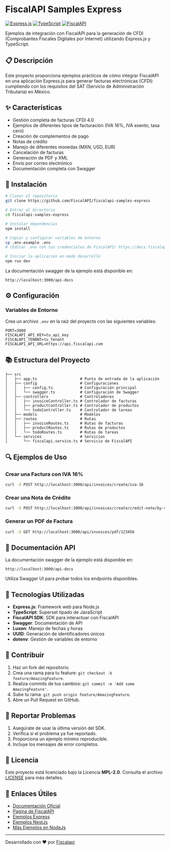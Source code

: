 # FiscalAPI Samples Express

[![Express.js](https://img.shields.io/badge/express-4.x-blue.svg)](https://expressjs.com/)
[![TypeScript](https://img.shields.io/badge/typescript-5.x-blue.svg)](https://www.typescriptlang.org/)
[![FiscalAPI](https://img.shields.io/npm/v/fiscalapi.svg?style=flat-square&label=FiscalAPI&color=blue)](https://www.npmjs.com/package/fiscalapi)

Ejemplos de integración con FiscalAPI para la generación de CFDI (Comprobantes Fiscales Digitales por Internet) utilizando Express.js y TypeScript.

## 📋 Descripción

Este proyecto proporciona ejemplos prácticos de cómo integrar FiscalAPI en una aplicación Express.js para generar facturas electrónicas (CFDI) cumpliendo con los requisitos del SAT (Servicio de Administración Tributaria) en México.

## ✨ Características

- Gestión completa de facturas CFDI 4.0
- Ejemplos de diferentes tipos de facturación (IVA 16%, IVA exento, tasa cero)
- Creación de complementos de pago
- Notas de crédito
- Manejo de diferentes monedas (MXN, USD, EUR)
- Cancelación de facturas
- Generación de PDF y XML
- Envío por correo electrónico
- Documentación completa con Swagger

## 🚀 Instalación

```bash
# Clonar el repositorio
git clone https://github.com/FiscalAPI/fiscalapi-samples-express

# Entrar al directorio
cd fiscalapi-samples-express

# Instalar dependencias
npm install

# Copiar y configurar variables de entorno
cp .env.example .env
# (Editar .env con tus credenciales de FiscalAPI) https://docs.fiscalapi.com/credentials-info

# Iniciar la aplicación en modo desarrollo
npm run dev
```

La documentación swagger de la ejemplo está disponible en:

```
http://localhost:3000/api-docs
```


## ⚙️ Configuración

### Variables de Entorno

Crea un archivo `.env` en la raíz del proyecto con las siguientes variables:

```
PORT=3000
FISCALAPI_API_KEY=tu_api_key
FISCALAPI_TENANT=tu_tenant
FISCALAPI_API_URL=https://api.fiscalapi.com
```

## 📚 Estructura del Proyecto

```
├── src
│   ├── app.ts                   # Punto de entrada de la aplicación
│   ├── config                   # Configuraciones
│   │   ├── config.ts            # Configuración principal
│   │   └── swagger.ts           # Configuración de Swagger
│   ├── controllers              # Controladores
│   │   ├── invoiceController.ts # Controlador de facturas
│   │   ├── productController.ts # Controlador de productos
│   │   └── todoController.ts    # Controlador de tareas
│   ├── models                   # Modelos
│   ├── routes                   # Rutas
│   │   ├── invoiceRoutes.ts     # Rutas de facturas
│   │   ├── productRoutes.ts     # Rutas de productos
│   │   └── todoRoutes.ts        # Rutas de tareas
│   └── services                 # Servicios
│       └── fiscalapi.service.ts # Servicio de FiscalAPI
```

## 🔍 Ejemplos de Uso

### Crear una Factura con IVA 16%

```bash
curl -X POST http://localhost:3000/api/invoices/create/iva-16
```

### Crear una Nota de Crédito

```bash
curl -X POST http://localhost:3000/api/invoices/create/credit-note/by-values
```

### Generar un PDF de Factura

```bash
curl -X GET http://localhost:3000/api/invoices/pdf/123456
```

## 📖 Documentación API

La documentación swagger de la ejemplo está disponible en:

```
http://localhost:3000/api-docs
```

Utiliza Swagger UI para probar todos los endpoints disponibles.

## 🔧 Tecnologías Utilizadas

- **Express.js**: Framework web para Node.js
- **TypeScript**: Superset tipado de JavaScript
- **FiscalAPI SDK**: SDK para interactuar con FiscalAPI
- **Swagger**: Documentación de API
- **Luxon**: Manejo de fechas y horas
- **UUID**: Generación de identificadores únicos
- **dotenv**: Gestión de variables de entorno

## 🤝 Contribuir
1. Haz un fork del repositorio.  
2. Crea una rama para tu feature: `git checkout -b feature/AmazingFeature`.  
3. Realiza commits de tus cambios: `git commit -m 'Add some AmazingFeature'`.  
4. Sube tu rama: `git push origin feature/AmazingFeature`.  
5. Abre un Pull Request en GitHub.

## 🐛 Reportar Problemas
1. Asegúrate de usar la última versión del SDK.  
2. Verifica si el problema ya fue reportado.  
3. Proporciona un ejemplo mínimo reproducible.  
4. Incluye los mensajes de error completos.

## 📄 Licencia
Este proyecto está licenciado bajo la Licencia **MPL-2.0**. Consulta el archivo [LICENSE](LICENSE.txt) para más detalles.

## 🔗 Enlaces Útiles

- [Documentación Oficial](https://docs.fiscalapi.com)  
- [Pagina de FiscalAPI](https://fiscalapi.com)
- [Ejemplos Express](https://github.com/FiscalAPI/fiscalapi-samples-express)
- [Ejemplos NestJs](https://github.com/FiscalAPI/fiscalapi-samples-nest)
- [Más Ejemplos en NodeJs](https://github.com/FiscalAPI/fiscalapi-node/blob/main/examples/all-samples.ts)  

---
Desarrollado con ❤️ por [Fiscalapi](https://www.fiscalapi.com)
